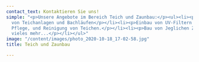 ```yaml
---
contact_text: Kontaktieren Sie uns!
simple: "<p>Unsere Angebote im Bereich Teich und Zaunbau:</p><ul><li><p>Erstellung
  von Teichanlagen und Bachläufen</p></li><li><p>Einbau von UV-Filtern und Reinigungsgeräte.</p></li><li><p>Fachgerechte
  Pflege, und Reinigung von Teichen.</p></li><li><p>Bau von Jeglichen Zaunvarianten.</p><p><br>und
  vieles mehr...</p></li></ul>"
image: "/content/images/photo_2020-10-18_17-02-58.jpg"
title: Teich und Zaunbau

---
```

